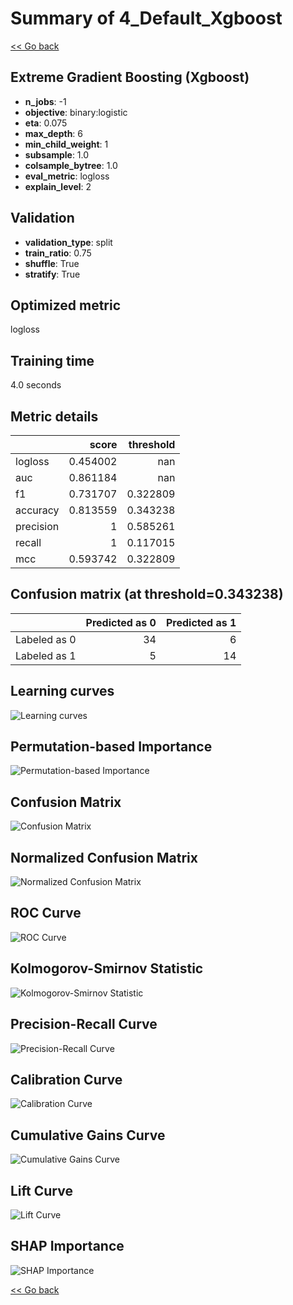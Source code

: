 # Summary of 4_Default_Xgboost

[<< Go back](../README.md)


## Extreme Gradient Boosting (Xgboost)
- **n_jobs**: -1
- **objective**: binary:logistic
- **eta**: 0.075
- **max_depth**: 6
- **min_child_weight**: 1
- **subsample**: 1.0
- **colsample_bytree**: 1.0
- **eval_metric**: logloss
- **explain_level**: 2

## Validation
 - **validation_type**: split
 - **train_ratio**: 0.75
 - **shuffle**: True
 - **stratify**: True

## Optimized metric
logloss

## Training time

4.0 seconds

## Metric details
|           |    score |   threshold |
|:----------|---------:|------------:|
| logloss   | 0.454002 |  nan        |
| auc       | 0.861184 |  nan        |
| f1        | 0.731707 |    0.322809 |
| accuracy  | 0.813559 |    0.343238 |
| precision | 1        |    0.585261 |
| recall    | 1        |    0.117015 |
| mcc       | 0.593742 |    0.322809 |


## Confusion matrix (at threshold=0.343238)
|              |   Predicted as 0 |   Predicted as 1 |
|:-------------|-----------------:|-----------------:|
| Labeled as 0 |               34 |                6 |
| Labeled as 1 |                5 |               14 |

## Learning curves
![Learning curves](learning_curves.png)

## Permutation-based Importance
![Permutation-based Importance](permutation_importance.png)
## Confusion Matrix

![Confusion Matrix](confusion_matrix.png)


## Normalized Confusion Matrix

![Normalized Confusion Matrix](confusion_matrix_normalized.png)


## ROC Curve

![ROC Curve](roc_curve.png)


## Kolmogorov-Smirnov Statistic

![Kolmogorov-Smirnov Statistic](ks_statistic.png)


## Precision-Recall Curve

![Precision-Recall Curve](precision_recall_curve.png)


## Calibration Curve

![Calibration Curve](calibration_curve_curve.png)


## Cumulative Gains Curve

![Cumulative Gains Curve](cumulative_gains_curve.png)


## Lift Curve

![Lift Curve](lift_curve.png)



## SHAP Importance
![SHAP Importance](shap_importance.png)

[<< Go back](../README.md)
